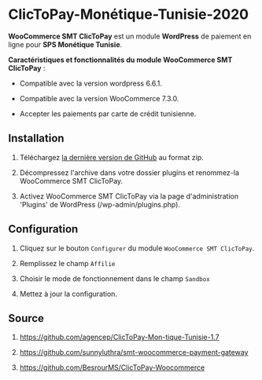 # ClicToPay-Monétique-Tunisie-2020

**WooCommerce SMT ClicToPay** est un module **WordPress** de paiement en ligne pour **SPS Monétique Tunisie**.


**Caractéristiques et fonctionnalités du module WooCommerce SMT ClicToPay** :

- Compatible avec la version wordpress 6.6.1.

- Compatible avec la version WooCommerce 7.3.0.

- Accepter les paiements par carte de crédit tunisienne.



Installation
------------

1. Téléchargez [la dernière version de GitHub](https://github.com/youssef-lmw/woocommerce-smt-clictopay) au format zip.

2. Décompressez l'archive dans votre dossier plugins et renommez-la WooCommerce SMT ClicToPay.

3. Activez WooCommerce SMT ClicToPay via la page d'administration 'Plugins' de WordPress (/wp-admin/plugins.php).


Configuration
-------------

1. Cliquez sur le bouton ``Configurer`` du module ``WooCommerce SMT ClicToPay``.

2. Remplissez le champ ``Affilie``

3. Choisir le mode de fonctionnement dans le champ ``Sandbox`` 

4. Mettez à jour la configuration.


Source
-------------
1. https://github.com/agencep/ClicToPay-Mon-tique-Tunisie-1.7

2. https://github.com/sunnyluthra/smt-woocommerce-payment-gateway

3. https://github.com/BesrourMS/ClicToPay-Woocommerce




